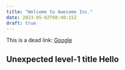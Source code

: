 ```yaml
---
title: "Welcome to Awesome Inc."
date: 2023-05-02T08:40:15Z
draft: true
---
```


This is a dead link: [Google](https://www.google.com)

## Unexpected level-1 title Hello
